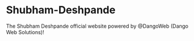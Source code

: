 # Shubham-Deshpande
The Shubham Deshpande official website powered by @DangoWeb (Dango Web Solutions)!
